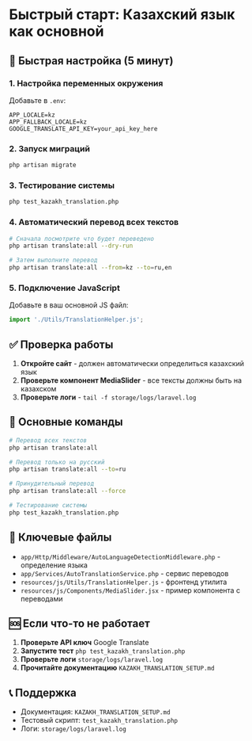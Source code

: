 # Быстрый старт: Казахский язык как основной

## 🚀 Быстрая настройка (5 минут)

### 1. Настройка переменных окружения

Добавьте в `.env`:

```env
APP_LOCALE=kz
APP_FALLBACK_LOCALE=kz
GOOGLE_TRANSLATE_API_KEY=your_api_key_here
```

### 2. Запуск миграций

```bash
php artisan migrate
```

### 3. Тестирование системы

```bash
php test_kazakh_translation.php
```

### 4. Автоматический перевод всех текстов

```bash
# Сначала посмотрите что будет переведено
php artisan translate:all --dry-run

# Затем выполните перевод
php artisan translate:all --from=kz --to=ru,en
```

### 5. Подключение JavaScript

Добавьте в ваш основной JS файл:

```javascript
import './Utils/TranslationHelper.js';
```

## ✅ Проверка работы

1. **Откройте сайт** - должен автоматически определиться казахский язык
2. **Проверьте компонент MediaSlider** - все тексты должны быть на казахском
3. **Проверьте логи** - `tail -f storage/logs/laravel.log`

## 🔧 Основные команды

```bash
# Перевод всех текстов
php artisan translate:all

# Перевод только на русский
php artisan translate:all --to=ru

# Принудительный перевод
php artisan translate:all --force

# Тестирование системы
php test_kazakh_translation.php
```

## 📁 Ключевые файлы

- `app/Http/Middleware/AutoLanguageDetectionMiddleware.php` - определение языка
- `app/Services/AutoTranslationService.php` - сервис переводов
- `resources/js/Utils/TranslationHelper.js` - фронтенд утилита
- `resources/js/Components/MediaSlider.jsx` - пример компонента с переводами

## 🆘 Если что-то не работает

1. **Проверьте API ключ** Google Translate
2. **Запустите тест** `php test_kazakh_translation.php`
3. **Проверьте логи** `storage/logs/laravel.log`
4. **Прочитайте документацию** `KAZAKH_TRANSLATION_SETUP.md`

## 📞 Поддержка

- Документация: `KAZAKH_TRANSLATION_SETUP.md`
- Тестовый скрипт: `test_kazakh_translation.php`
- Логи: `storage/logs/laravel.log`

